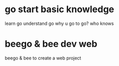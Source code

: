 # go start basic knowledge
learn go understand go why u go to go? who knows 

# beego & bee  dev web
beego & bee to create a web project
